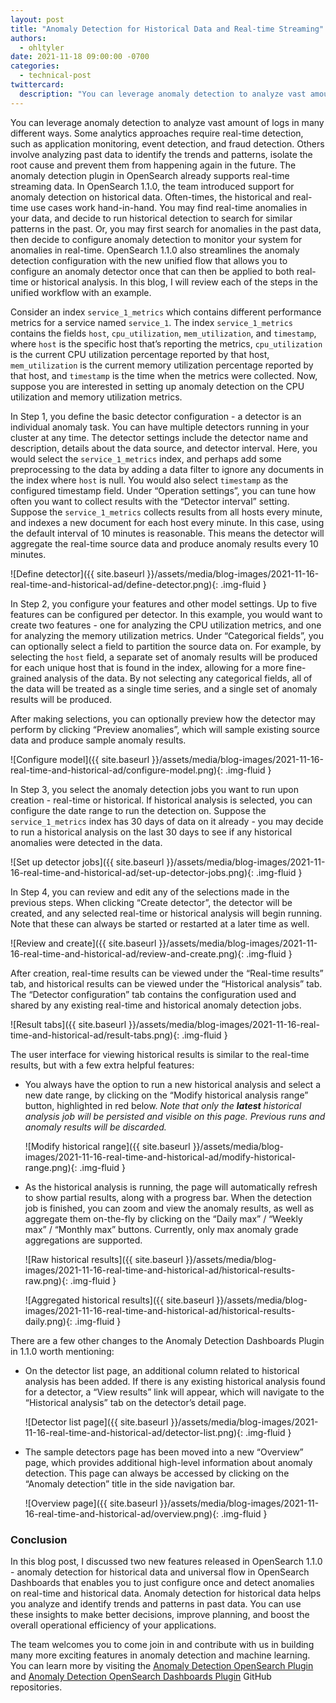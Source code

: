 ```yaml
---
layout: post
title: "Anomaly Detection for Historical Data and Real-time Streaming"
authors:
  - ohltyler
date: 2021-11-18 09:00:00 -0700
categories:
  - technical-post
twittercard:
  description: "You can leverage anomaly detection to analyze vast amount of logs in many different ways. Some analytics approaches require real-time detection, such as application monitoring, event detection, and fraud detection. "
---
```


You can leverage anomaly detection to analyze vast amount of logs in many different ways. Some analytics approaches require real-time detection, such as application monitoring, event detection, and fraud detection. Others involve analyzing past data to identify the trends and patterns, isolate the root cause and prevent them from happening again in the future. The anomaly detection plugin in OpenSearch already supports real-time streaming data. In OpenSearch 1.1.0, the team introduced support for anomaly detection on historical data. Often-times, the historical and real-time use cases work hand-in-hand. You may find real-time anomalies in your data, and decide to run historical detection to search for similar patterns in the past. Or, you may first search for anomalies in the past data, then decide to configure anomaly detection to monitor your system for anomalies in real-time. OpenSearch 1.1.0 also streamlines the anomaly detection configuration with the new unified flow that allows you to configure an anomaly detector once that can then be applied to both real-time or historical analysis. In this blog, I will review each of the steps in the unified workflow with an example.

Consider an index `service_1_metrics` which contains different performance metrics for a service named `service_1`. The index `service_1_metrics` contains the fields `host`, `cpu_utilization`, `mem_utilization`, and `timestamp`, where `host` is the specific host that’s reporting the metrics, `cpu_utilization` is the current CPU utilization percentage reported by that host, `mem_utilization` is the current memory utilization percentage reported by that host, and `timestamp` is the time when the metrics were collected. Now, suppose you are interested in setting up anomaly detection on the CPU utilization and memory utilization metrics.

In Step 1, you define the basic detector configuration - a detector is an individual anomaly task. You can have multiple detectors running in your cluster at any time. The detector settings include the detector name and description, details about the data source, and detector interval. Here, you would select the `service_1_metrics` index, and perhaps add some preprocessing to the data by adding a data filter to ignore any documents in the index where `host` is null. You would also select `timestamp` as the configured timestamp field. Under “Operation settings”, you can tune how often you want to collect results with the “Detector interval” setting. Suppose the `service_1_metrics` collects results from all hosts every minute, and indexes a new document for each host every minute. In this case, using the default interval of 10 minutes is reasonable. This means the detector will aggregate the real-time source data and produce anomaly results every 10 minutes.

![Define detector]({{ site.baseurl }}/assets/media/blog-images/2021-11-16-real-time-and-historical-ad/define-detector.png){: .img-fluid }

In Step 2, you configure your features and other model settings. Up to five features can be configured per detector. In this example, you would want to create two features - one for analyzing the CPU utilization metrics, and one for analyzing the memory utilization metrics. Under “Categorical fields”, you can optionally select a field to partition the source data on. For example, by selecting the `host` field, a separate set of anomaly results will be produced for each unique host that is found in the index, allowing for a more fine-grained analysis of the data. By not selecting any categorical fields, all of the data will be treated as a single time series, and a single set of anomaly results will be produced.

After making selections, you can optionally preview how the detector may perform by clicking “Preview anomalies”, which will sample existing source data and produce sample anomaly results.

![Configure model]({{ site.baseurl }}/assets/media/blog-images/2021-11-16-real-time-and-historical-ad/configure-model.png){: .img-fluid }

In Step 3, you select the anomaly detection jobs you want to run upon creation - real-time or historical. If historical analysis is selected, you can configure the date range to run the detection on. Suppose the `service_1_metrics` index has 30 days of data on it already - you may decide to run a historical analysis on the last 30 days to see if any historical anomalies were detected in the data.

![Set up detector jobs]({{ site.baseurl }}/assets/media/blog-images/2021-11-16-real-time-and-historical-ad/set-up-detector-jobs.png){: .img-fluid }

In Step 4, you can review and edit any of the selections made in the previous steps. When clicking “Create detector”, the detector will be created, and any selected real-time or historical analysis will begin running. Note that these can always be started or restarted at a later time as well.

![Review and create]({{ site.baseurl }}/assets/media/blog-images/2021-11-16-real-time-and-historical-ad/review-and-create.png){: .img-fluid }

After creation, real-time results can be viewed under the “Real-time results” tab, and historical results can be viewed under the “Historical analysis” tab. The “Detector configuration” tab contains the configuration used and shared by any existing real-time and historical anomaly detection jobs.

![Result tabs]({{ site.baseurl }}/assets/media/blog-images/2021-11-16-real-time-and-historical-ad/result-tabs.png){: .img-fluid }

The user interface for viewing historical results is similar to the real-time results, but with a few extra helpful features:

- You always have the option to run a new historical analysis and select a new date range, by clicking on the “Modify historical analysis range” button, highlighted in red below. _Note that only the **latest** historical analysis job will be persisted and visible on this page. Previous runs and anomaly results will be discarded._

  ![Modify historical range]({{ site.baseurl }}/assets/media/blog-images/2021-11-16-real-time-and-historical-ad/modify-historical-range.png){: .img-fluid }

- As the historical analysis is running, the page will automatically refresh to show partial results, along with a progress bar. When the detection job is finished, you can zoom and view the anomaly results, as well as aggregate them on-the-fly by clicking on the “Daily max” / “Weekly max” / “Monthly max” buttons. Currently, only max anomaly grade aggregations are supported.

  ![Raw historical results]({{ site.baseurl }}/assets/media/blog-images/2021-11-16-real-time-and-historical-ad/historical-results-raw.png){: .img-fluid }

  ![Aggregated historical results]({{ site.baseurl }}/assets/media/blog-images/2021-11-16-real-time-and-historical-ad/historical-results-daily.png){: .img-fluid }

There are a few other changes to the Anomaly Detection Dashboards Plugin in 1.1.0 worth mentioning:

- On the detector list page, an additional column related to historical analysis has been added. If there is any existing historical analysis found for a detector, a “View results” link will appear, which will navigate to the “Historical analysis” tab on the detector’s detail page.

  ![Detector list page]({{ site.baseurl }}/assets/media/blog-images/2021-11-16-real-time-and-historical-ad/detector-list.png){: .img-fluid }

- The sample detectors page has been moved into a new “Overview” page, which provides additional high-level information about anomaly detection. This page can always be accessed by clicking on the “Anomaly detection” title in the side navigation bar.

  ![Overview page]({{ site.baseurl }}/assets/media/blog-images/2021-11-16-real-time-and-historical-ad/overview.png){: .img-fluid }

### Conclusion

In this blog post, I discussed two new features released in OpenSearch 1.1.0 - anomaly detection for historical data and universal flow in OpenSearch Dashboards that enables you to just configure once and detect anomalies on real-time and historical data. Anomaly detection for historical data helps you analyze and identify trends and patterns in past data. You can use these insights to make better decisions, improve planning, and boost the overall operational efficiency of your applications.

The team welcomes you to come join in and contribute with us in building many more exciting features in anomaly detection and machine learning. You can learn more by visiting the [Anomaly Detection OpenSearch Plugin](https://github.com/opensearch-project/anomaly-detection) and [Anomaly Detection OpenSearch Dashboards Plugin](https://github.com/opensearch-project/anomaly-detection-dashboards-plugin) GitHub repositories.
